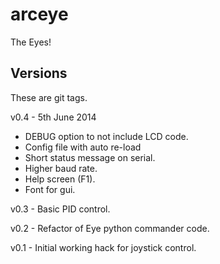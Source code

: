 arceye
======

The Eyes!

Versions
--------
These are git tags.

v0.4 - 5th June 2014

* DEBUG option to not include LCD code.
* Config file with auto re-load
* Short status message on serial.
* Higher baud rate.
* Help screen (F1).
* Font for gui.

v0.3 - Basic PID control.

v0.2 - Refactor of Eye python commander code.

v0.1 - Initial working hack for joystick control.
